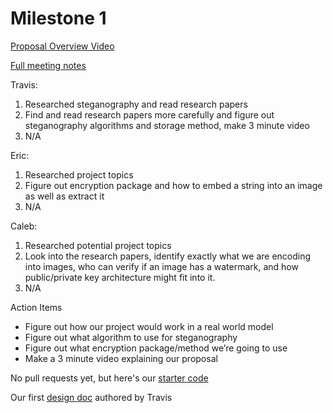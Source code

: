 # Milestone 1

[Proposal Overview Video](https://youtu.be/eWCcoiTPBB8)

[Full meeting notes](https://docs.google.com/document/d/1MzrrI5w7VYpIKLN1lNVOVXk_AlyFNviQeTk_r1oWvYM/edit?usp=sharing)

Travis:
1. Researched steganography and read research papers 
2. Find and read research papers more carefully and figure out steganography algorithms and storage method, make 3 minute video
3. N/A

Eric:
1. Researched project topics
2. Figure out encryption package and how to embed a string into an image as well as extract it
3. N/A

Caleb:
1. Researched potential project topics
2. Look into the research papers, identify exactly what we are encoding into images, who can verify if an image has a watermark, and how public/private key architecture might fit into it.
3. N/A

Action Items
* Figure out how our project would work in a real world model
* Figure out what algorithm to use for steganography
* Figure out what encryption package/method we’re going to use
* Make a 3 minute video explaining our proposal

No pull requests yet, but here's our [starter code](https://github.com/ECS153/final-project-cyberpolice/blob/37b764092c3798fe555fd8ab2e26cef2ccfe9857/main.py)

Our first [design doc](https://docs.google.com/document/d/1hRlk2VxMoH3VHHjEDLNd71faIHcHki6fwCZ8tipnOiA/edit?usp=sharing) authored by Travis
